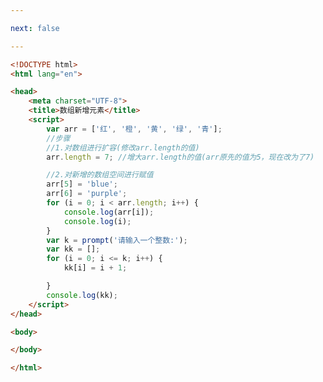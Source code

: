 ```yaml
---

next: false

---
```




<BlogInfo id="226" title="22.数组新增元素" author="白日梦想猿" pv=0 read_times=0 pre_cost_time="0分32秒" category="js学习" tag_list="['js学习']" create_time="2020.08.04 13:15:31" update_time="2020.08.04 13:27:32" />

```html
<!DOCTYPE html>
<html lang="en">

<head>
    <meta charset="UTF-8">
    <title>数组新增元素</title>
    <script>
        var arr = ['红', '橙', '黄', '绿', '青'];
        //步骤
        //1.对数组进行扩容(修改arr.length的值)
        arr.length = 7; //增大arr.length的值(arr原先的值为5，现在改为了7)

        //2.对新增的数组空间进行赋值
        arr[5] = 'blue';
        arr[6] = 'purple';
        for (i = 0; i < arr.length; i++) {
            console.log(arr[i]);
            console.log(i);
        }
        var k = prompt('请输入一个整数:');
        var kk = [];
        for (i = 0; i <= k; i++) {
            kk[i] = i + 1;

        }
        console.log(kk);
    </script>
</head>

<body>

</body>

</html>
```



<ActionBox />
